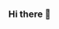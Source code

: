 ### Hi there 👋

<!--
**khangseven/khangseven** is a ✨ _special_ ✨ repository because its `README.md` (this file) appears on your GitHub profile.

Here are some ideas to get you started:

- 🔭 I’m currently working in Vietnam
- 🌱 I’m currently learning about computer vision
- 👯 I’m looking to collaborate on Github
- 🤔 I’m looking for help with everyone <3
- 😄 Pronouns: K-Seven
- ⚡ Fun fact: always happy man
-->
